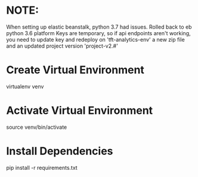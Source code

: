 # NOTE:
When setting up elastic beanstalk, python 3.7 had issues. 
Rolled back to eb python 3.6 platform
Keys are temporary, so if api endpoints aren't working,
you need to update key and redeploy on 'tft-analytics-env'
a new zip file and an updated project version 'project-v2.#'

# Create Virtual Environment
virtualenv venv

# Activate Virtual Environment
source venv/bin/activate

# Install Dependencies
pip install -r requirements.txt